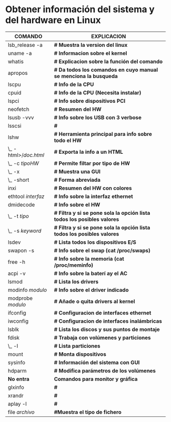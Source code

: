 # Obtener información del sistema y del hardware en Linux

| COMANDO  | EXPLICACION  |
|----------|--------------|
| lsb_release -a   | **# Muestra la version del linux**  |
| uname -a   | **# Informacion sobre el kernel**  |
| whatis   | **# Explicacion sobre la función del comando**  |
| apropos   | **# Da todos los comandos en cuyo manual se menciona la busqueda**|
| lscpu   | **# Info de la CPU**  |
| cpuid   | **# Info de la CPU (Necesita instalar)**  |
| lspci   | **# Info sobre dispositivos PCI**  |
| neofetch   | **# Resumen del HW**  |
| lsusb -vvv   | **# Info sobre los USB con 3 verbose**  |
| lsscsi   | **#**  |
| lshw   | **# Herramienta principal para info sobre todo el HW**  |
|   \\_ -html>/*doc.html* | **# Exporta la info a un HTML**  |
|   \\_ -c *tipoHW* | **# Permite filtar por tipo de HW**  |
|   \\_ -x | **# Muestra una GUI**  |
|   \\_ -short | **# Forma abreviada**  |
| inxi   | **# Resumen del HW con colores**  |
| ethtool *interfaz*   | **# Info sobre la interfaz ethernet**  |
| dmidecode   | **# Info sobre el HW**  |
|   \\_ -t *tipo* | **# Filtra y si se pone sola la opción lista todos los posibles valores**  |
|   \\_ -s *keyword* | **# Filtra y si se pone sola la opción lista todos los posibles valores**  |
| lsdev   | **# Lista todos los dispositivos E/S**  |
| swapon -s   | **# Info sobre el swap (cat /proc/swaps)**  |
| free -h   | **# Info sobre la memoria (cat /proc/meminfo)**  |
| acpi -v   | **# Info sobre la baterí ay el AC**  |
| lsmod   | **# Lista los drivers**  |
| modinfo *modulo*  | **# Info sobre el driver indicado**  |
| modprobe *modulo* | **# Añade o quita drivers al kernel**  |
| ifconfig   | **# Configuracion de interfaces ethernet**  |
| iwconfig   | **# Configuracion de interfaces inalámbricas**  |
| lsblk   | **# Lista los discos y sus puntos de montaje**  |
| fdisk   | **# Trabaja con volúmenes y particiones**  |
| \\_ -l   | **# Lista particiones**  |
| mount   | **# Monta dispositivos**  |
| sysinfo   | **# Información del sistema con GUI**  |
| hdparm   | **# Modifica parámetros de los volúmenes**  |
| **No entra**  | **Comandos para monitor y gráfica** |
| glxinfo   | **#**  |
| xrandr   | **#**  |
| aplay -l | **#**  |
| file *archivo* | **#Muestra el tipo de fichero**  |

